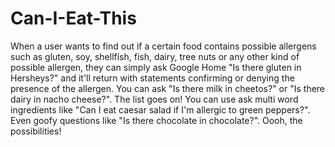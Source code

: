# Can-I-Eat-This
When a user wants to find out if a certain food contains possible allergens such as gluten, soy, shellfish, fish, dairy, tree nuts or any other kind of possible allergen, they can simply ask Google Home "Is there gluten in Hersheys?" and it'll return with statements confirming or denying the presence of the allergen. You can ask "Is there milk in cheetos?" or "Is there dairy in nacho cheese?". The list goes on! You can use ask multi word ingredients like "Can I eat caesar salad if I'm allergic to green peppers?". Even goofy questions like "Is there chocolate in chocolate?". Oooh, the possibilities!
